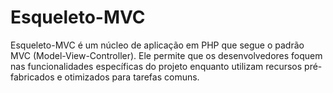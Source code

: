 # Esqueleto-MVC
Esqueleto-MVC é um núcleo de aplicação em PHP que segue o padrão MVC (Model-View-Controller). Ele permite que os desenvolvedores foquem nas funcionalidades específicas do projeto enquanto utilizam recursos pré-fabricados e otimizados para tarefas comuns.
